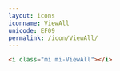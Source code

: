 ```yaml
---
layout: icons
iconname: ViewAll
unicode: EF09
permalink: /icon/ViewAll/
---
```


``` html
<i class="mi mi-ViewAll"></i>
```
